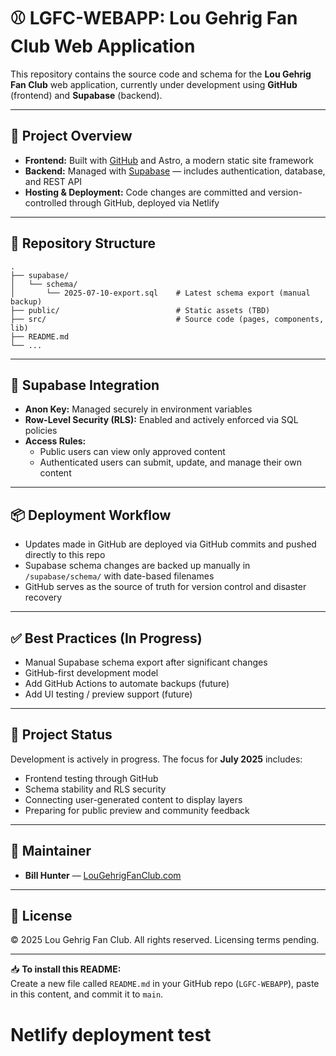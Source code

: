 # ⚾ LGFC-WEBAPP: Lou Gehrig Fan Club Web Application

This repository contains the source code and schema for the **Lou Gehrig Fan Club** web application, currently under development using **GitHub** (frontend) and **Supabase** (backend).

---

## 📌 Project Overview

- **Frontend:** Built with [GitHub](https://github.com) and Astro, a modern static site framework
- **Backend:** Managed with [Supabase](https://supabase.com) — includes authentication, database, and REST API
- **Hosting & Deployment:** Code changes are committed and version-controlled through GitHub, deployed via Netlify

---

## 📂 Repository Structure

```plaintext
.
├── supabase/
│   └── schema/
│       └── 2025-07-10-export.sql    # Latest schema export (manual backup)
├── public/                          # Static assets (TBD)
├── src/                             # Source code (pages, components, lib)
├── README.md
└── ...
```

---

## 🔗 Supabase Integration

- **Anon Key:** Managed securely in environment variables
- **Row-Level Security (RLS):** Enabled and actively enforced via SQL policies
- **Access Rules:**
  - Public users can view only approved content
  - Authenticated users can submit, update, and manage their own content

---

## 📦 Deployment Workflow

- Updates made in GitHub are deployed via GitHub commits and pushed directly to this repo
- Supabase schema changes are backed up manually in `/supabase/schema/` with date-based filenames
- GitHub serves as the source of truth for version control and disaster recovery

---

## ✅ Best Practices (In Progress)

- Manual Supabase schema export after significant changes
- GitHub-first development model
- Add GitHub Actions to automate backups (future)
- Add UI testing / preview support (future)

---

## 🧭 Project Status

Development is actively in progress. The focus for **July 2025** includes:

- Frontend testing through GitHub
- Schema stability and RLS security
- Connecting user-generated content to display layers
- Preparing for public preview and community feedback

---

## 👥 Maintainer

- **Bill Hunter** — [LouGehrigFanClub.com](https://lougehrigfanclub.com)

---

## 🧾 License

© 2025 Lou Gehrig Fan Club. All rights reserved. Licensing terms pending.

---

📥 **To install this README:**  
Create a new file called `README.md` in your GitHub repo (`LGFC-WEBAPP`), paste in this content, and commit it to `main`.
# Netlify deployment test

